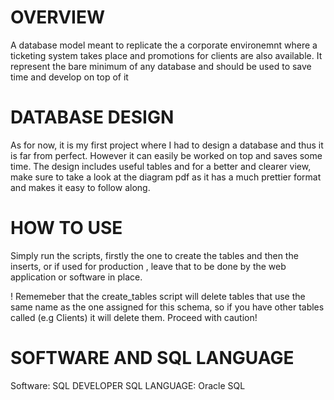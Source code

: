 # OVERVIEW
A database model meant to replicate the a corporate environemnt where a ticketing system takes place and promotions for clients are also available. It represent the bare minimum of any database and should be used to save time and develop on top of it

# DATABASE DESIGN
As for now, it is my first project where I had to design a database and thus it is far from perfect.
However it can easily be worked on top and saves some time. The design includes useful tables and for a better and clearer view, make sure to take a look at the diagram pdf as it has a much prettier format and makes it easy to follow along.

# HOW TO USE
Simply run the scripts, firstly the one to create the tables and then the inserts, or if used for production , leave that to be done by the web application or software in place.

! Rememeber that the create_tables script will delete tables that use the same name as the one assigned for this schema, so if you have other tables called (e.g Clients) it will delete them. Proceed with caution!

# SOFTWARE AND SQL LANGUAGE
Software: SQL DEVELOPER
SQL LANGUAGE: Oracle SQL
